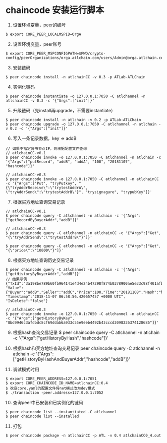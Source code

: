 # chaincode 安装运行脚本

1. 设置环境变量，peer的编号
```
$ export CORE_PEER_LOCALMSPID=OrgA
```

2. 设置环境变量，peer账号
```
$ export CORE_PEER_MSPCONFIGPATH=$PWD/crypto-config/peerOrganizations/orga.atlchain.com/users/Admin@orga.atlchain.com/msp/
```

3. 安装链码
``` 
$ peer chaincode install -n atlchainCC -v 0.3 -p ATLab-ATLChain
```

4. 实例化链码
``` 
$ peer chaincode instantiate -o 127.0.0.1:7050 -C atlchannel -n atlchainCC -v 0.3 -c '{"Args":["init"]}'
```

5. 升级链码（先install再upgrade，不需要instantiate）
```
$ peer chaincode install -n atlchain -v 0.2 -p ATLab-ATLChain
$ peer chaincode upgrade -o 127.0.0.1:7050 -C atlchannel -n atlchain -v 0.2 -c '{"Args":["init"]}'
```

6. 写入一条记录数据，key => addB
```
// 如果不指定背书节点IP，则根据配置文件查询
// atlchainCC-v0.1
$ peer chaincode invoke -o 127.0.0.1:7050 -C atlchannel -n atlchain -c '{"Args":["putRecord", "addB", "addA", "100", "20181107", "hashcode"]}'

// atlchainCC-v0.3 
$ peer chaincode invoke -o 127.0.0.1:7050 -C atlchannel -n atlchainCC -c '{"Args":["Put", "tryPutkey", "{\"tryAddrReceive\":\"trytestAddrA\", \"tryAddrSend\":\"trytestAddrB\"}", "trysignagure", "trypubKey"]}'
```

7. 根据买方地址查询交易记录
```
// atlchainCC-v0.1
$ peer chaincode query -C atlchannel -n atlchain -c '{"Args":["getRecordByBuyerAddr","addB"]}'

// atlchainCC-v0.3 
$ peer chaincode query -C atlchannel -n atlchainCC -c '{"Args":["Get", "{\"tryAddrSend\":\"trytestAddrB\"}"]}'

$ peer chaincode query -C atlchannel -n atlchainCC -c '{"Args":["Get", "{\"price\":\"10000\"}"]}'
```

8. 根据买方地址查询历史交易记录
```
$ peer chaincode query -C atlchannel -n atlchain -c '{"Args":["getHistoryByBuyerAddr","addB"]}'
// 结果示例 {"TxId":"3a198be789b60fb964141e4d4e24b47298f874b0378900ae5e33c98f401afbb9", "Value":{"Buyer":"addB","Seller":"addC","Price":100,"Time":"20181108","Hash":"hashcode2"}, "Timestamp":"2018-11-07 06:58:56.420657457 +0000 UTC", "IsDelete":"false"}

// atlchainCC-v0.3 
$ peer chaincode invoke -o 127.0.0.1:7050 -C atlchannel -n atlchainCC -c '{"Args":["getHistoryByKey", "8bd9946c3afdbdc8cf69ddab6a933c55e9eeb4492b43cccd3098236374128685"]}'
```

9. 根据hash查询交易记录 
$ peer chaincode query -C atlchannel -n atlchain -c '{"Args":["getHistoryByHash","hashcode"]}'

10. 根据hash和买方地址查询交易记录
peer chaincode query -C atlchannel -n atlchain -c '{"Args":["getHistoryByHashAndBuyerAddr","hashcode","addB"]}'

11. 调试模式时用
```
$ export CORE_PEER_ADDRESS=127.0.0.1:7051
$ export CORE_CHAINCODE_ID_NAME=atlchainCC:0.4
$ 改变core.yaml的配置文件将net模式改为dev模式
$ ./transaction -peer.address=127.0.0.1:7052
```

10. 查询peer中已安装和已实例化的链码
```
$ peer chaincode list --instantiated -C atlchannel
$ peer chaincode list --installed
```

11. 打包
```
$ peer chaincode package -n atlchainCC -p ATL -v 0.4 atlchainCC0_4.out
```